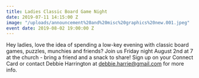 ```yaml
---
title: Ladies Classic Board Game Night
date: 2019-07-11 14:15:00 Z
image: "/uploads/announcement%20and%20misc%20graphics%20new.001.jpeg"
event date: 2019-08-02 19:00:00 Z
---
```


Hey ladies, love the idea of spending a low-key evening with classic board games, puzzles, munchies and friends?  Join us Friday night August 2nd at 7 at the church -  bring a friend and a snack to share!  Sign up on your Connect Card or contact Debbie Harrington at debbie.harrie@gmail.com for more info.

 